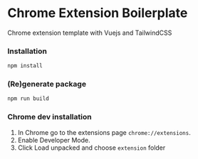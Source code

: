# Chrome Extension Boilerplate

Chrome extension template with Vuejs and TailwindCSS

### Installation

```bash
npm install
```

### (Re)generate package

```bash
npm run build
```

### Chrome dev installation

1. In Chrome go to the extensions page `chrome://extensions`.
2. Enable Developer Mode.
3. Click Load unpacked and choose `extension` folder
